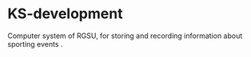# KS-development
Computer system of RGSU, for storing and recording information about sporting events .
